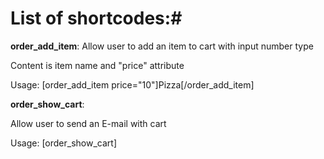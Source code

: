 # List of shortcodes:#

**order_add_item**:
Allow user to add an item to cart with input number type

Content is item name and "price" attribute

Usage: [order_add_item price="10"]Pizza[/order_add_item]

**order_show_cart**:

Allow user to send an E-mail with cart

Usage: [order_show_cart]
